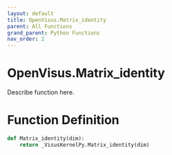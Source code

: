 ```yaml
---
layout: default
title: OpenVisus.Matrix_identity
parent: All Functions
grand_parent: Python Functions
nav_order: 2
---
```


# OpenVisus.Matrix_identity

Describe function here.

# Function Definition

```python
def Matrix_identity(dim):
    return _VisusKernelPy.Matrix_identity(dim)
```